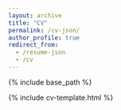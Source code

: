 ```yaml
---
layout: archive
title: "CV"
permalink: /cv-json/
author_profile: true
redirect_from:
  - /resume-json
  - /cv
---
```


{% include base_path %}

{% include cv-template.html %}

<!-- <div class="cv-download-links">
  <a href="{{ base_path }}/files/cv.pdf" class="btn btn--inverse">Download CV as PDF</a>
  <a href="{{ base_path }}" class="btn btn--inverse">View Markdown CV</a>
</div> -->
